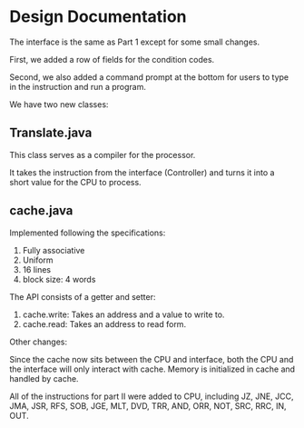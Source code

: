 # Design Documentation 

The interface is the same as Part 1 except for some small changes. 

First, we added a row of fields for the condition codes. 

Second, we also added a command prompt at the bottom for users to type in the instruction and run a program. 

We have two new classes:

## Translate.java

This class serves as a compiler for the processor. 

It takes the instruction from the interface (Controller) and turns it into a short value for the CPU to process. 

## cache.java

Implemented following the specifications:

1. Fully associative
2. Uniform
3. 16 lines
4. block size: 4 words

The API consists of a getter and setter:

1. cache.write: Takes an address and a value to write to. 
2. cache.read: Takes an address to read form. 


Other changes:

Since the cache now sits between the CPU and interface, both the CPU and the interface will only interact with cache. Memory is initialized in cache and handled by cache. 

All of the instructions for part II were added to CPU, including 
JZ, JNE, JCC, JMA, JSR, RFS, SOB, JGE, MLT, DVD, TRR, AND, ORR, NOT, 
SRC, RRC, IN, OUT. 








